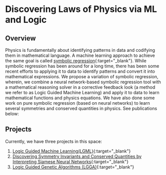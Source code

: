 # Discovering Laws of Physics via ML and Logic


## Overview
Physics is fundamentally about identifying patterns in data and codifying them in mathematical language. A machine learning approach to achieve the same goal is called [symbolic regression](https://en.wikipedia.org/wiki/Symbolic_regression){:target="_blank"}. While symbolic regression has been around for a long time, there has been some recent efforts to applying it to data to identify patterns and convert it into mathematical expressions. We propose a variation of symbolic regression, wherein, we combine a neural network-based symbolic regression tool with a mathematical reasoning solver in a corrective feedback look (a method we refer to as Logic Guided Machine Learning) and apply it to data to learn mathematical functions and physics equations. We have also done some work on pure symbolic regression (based on neural networks) to learn several symmetries and conserved quantities in physics. See publications below:


## Projects
Currently, we have three projects in this space:
1. [Logic Guided Machine Learning(LGML)](https://github.com/ml-logic-seminar/ml_logic_website/blob/gh-pages/lgml.md){:target="_blank"}
2. [Discovering Symmetry Invariants and Conserved Quantities by Interpreting Siamese Neural Networks](https://github.com/ml-logic-seminar/ml_logic_website/blob/gh-pages/siamese.md){:target="_blank"}
3. [Logic Guided Genetic Algorithms (LGGA)](https://dhananjayashok.github.io/LGGA/){:target="_blank"}
